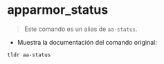 # apparmor_status

> Este comando es un alias de `aa-status`.

- Muestra la documentación del comando original:

`tldr aa-status`
